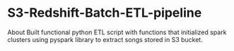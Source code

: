 # S3-Redshift-Batch-ETL-pipeline
About Built functional python ETL script with functions that initialized spark clusters using pyspark library to extract songs stored in S3 bucket.

